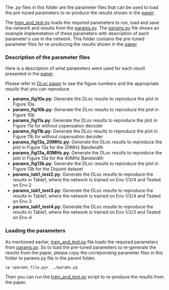 The *.py* files in this folder are the parameter files that can be used to load the pre-tuned parameters to re-produce the results shown in the [paper](https://dl.acm.org/doi/pdf/10.1145/3372224.3380894).

The [train_and_test.py](../train_and_test.py) loads the required parameters to run, load and save the network and results from the [params.py](../params.py). The [params.py](../params.py) file shows an example implemetation of these parameters with description of each parameter's use in the network. This folder contains the pre-tuned parameter files for re-producing the results shown in the [paper](https://dl.acm.org/doi/pdf/10.1145/3372224.3380894).

### Description of the parameter files 

Here is a description of what parameters were used for each result presented in the [paper](https://dl.acm.org/doi/pdf/10.1145/3372224.3380894).

Please refer to [DLoc paper](https://dl.acm.org/doi/pdf/10.1145/3372224.3380894) to see the figure numbers and the appropriate results that you can reproduce

- **params_fig10a.py**: Generate the DLoc results to reproduce the plot in Figure 10a
- **params_fig10b.py**: Generate the DLoc results to reproduce the plot in Figure 10b
- **params_fig11a.py**: Generate the DLoc results to reproduce the plot in Figure 11a for without copensation decoder
- **params_fig11b.py**: Generate the DLoc results to reproduce the plot in Figure 11b for without copensation decoder
- **params_fig13a_20MHz.py**: Generate the DLoc results to reproduce the plot in Figure 13a for the 20MHz Bandwidth
- **params_fig13a_40MHz.py**: Generate the DLoc results to reproduce the plot in Figure 13a for the 40MHz Bandwidth
- **params_fig13b.py**: Generate the DLoc results to reproduce the plot in Figure 13b for the Disjoint dataset
- **params_tab1_test2.py**: Generate the DLoc results to reproduce the results in Table1, where the network is trained on Env-1/3/4 and Tested on Env-2
- **params_tab1_test3.py**: Generate the DLoc results to reproduce the results in Table1, where the network is trained on Env-1/2/4 and Tested on Env-3
- **params_tab1_test4.py**: Generate the DLoc results to reproduce the results in Table1, where the network is trained on Env-1/2/3 and Tested on Env-4

### Loading the parameters

As mentioned earlier, [train_and_test.py](../train_and_test.py) file loads the required parameters from [params.py](../params.py). So to load the pre-tuned parameters to re-generate the results from the paper, please copy the correponding parameter files in this folder to params.py file in the parent folder.

```params
cp <params_file.py> ../params.py
```

Then you can run the [train_and_test.py](../train_and_test.py) script to re-produce the results from the paper.
